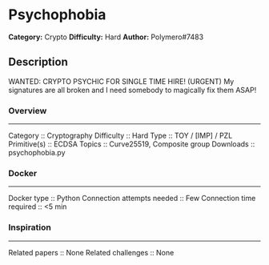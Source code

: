 # Psychophobia
**Category:** Crypto
**Difficulty:** Hard
**Author:** Polymero#7483

## Description
WANTED: CRYPTO PSYCHIC FOR SINGLE TIME HIRE! (URGENT)
My signatures are all broken and I need somebody to magically fix them ASAP!


### Overview
---
Category                :: Cryptography
Difficulty              :: Hard
Type                    :: TOY / [IMP] / PZL
Primitive(s)    :: ECDSA
Topics                  :: Curve25519, Composite group
Downloads               :: psychophobia.py


### Docker
---
Docker type                                     :: Python
Connection attempts needed      :: Few
Connection time required        :: <5 min


### Inspiration
---
Related papers          :: None
Related challenges      :: None
